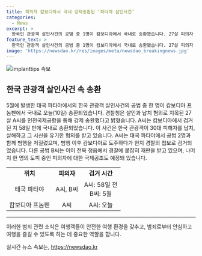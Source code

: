 ```yaml
---
title: 피의자 캄보디아서 국내 강제송환된 ‘파타야 살인사건’
categories:
  - News
excerpt: >
  한국인 관광객 살인사건의 공범 중 1명이 캄보디아에서 국내로 송환됐습니다. 27살 피의자 A씨는 살인과 납치 혐의 등을 받고 있으며, 캄보디아에서 검거된 지 58일 만에 송환됐습니다. A씨와 함께한 한국인 공범 2명 중 한 명은 이미 재판 중이고, 나머지 1명은 아직 해외 도피 중이지만 경찰은 국제공조를 통해 검거할 계획입니다.
feature_text: >
  한국인 관광객 살인사건의 공범 중 1명이 캄보디아에서 국내로 송환됐습니다. 27살 피의자 A씨는 살인과 납치 혐의 등을 받고 있으며, 캄보디아에서 검거된 지 58일 만에 송환됐습니다. A씨와 함께한 한국인 공범 2명 중 한 명은 이미 재판 중이고, 나머지 1명은 아직 해외 도피 중이지만 경찰은 국제공조를 통해 검거할 계획입니다.
image: 'https://newsdao.kr/res/images/meta/newsdao_breakingnews.jpg'
---
```


<p><img src="https://newsdao.kr/res/images/meta/newsdao_breakingnews.jpg" alt="implanttips 속보" /></p>

<h2 data-ke-size="size26">한국 관광객 살인사건 속 송환</h2>

<p data-ke-size="size16">5월에 발생한 태국 파타야에서의 한국 관광객 살인사건의 공범 중 한 명이 캄보디아 프놈펜에서 국내로 오늘(10일) 송환되었습니다. 경찰청은 살인과 납치 혐의로 지목된 27살 A씨를 인천국제공항을 통해 강제 송환했다고 밝혔습니다. A씨는 캄보디아에서 검거된 지 58일 만에 국내로 송환되었습니다. 이 사건은 한국 관광객이 30대 피해자를 납치, 살해하고 그 시신을 유기한 혐의를 받고 있습니다. A씨는 태국 파타야에서 공범 2명과 함께 범행을 저질렀으며, 범행 이후 캄보디아로 도주하다가 현지 경찰의 첩보로 검거되었습니다. 다른 공범 B씨는 이미 전북 정읍에서 경찰에 붙잡혀 재판을 받고 있으며, 나머지 한 명의 도피 중인 피의자에 대한 국제공조도 예정돼 있습니다.</p>

<table>
  <tr>
    <td style="text-align: center; height: 17px;"><b>위치</b></td>
    <td style="text-align: center; height: 17px;"><b>피의자</b></td>
    <td style="text-align: center; height: 17px;"><b>검거 시간</b></td>
  </tr>
  <tr>
    <td style="text-align: center; height: 17px;">태국 파타야</td>
    <td style="text-align: center; height: 17px;">A씨, B씨</td>
    <td style="text-align: center; height: 17px;">A씨: 58일 전<br />B씨: 5월</td>
  </tr>
  <tr>
    <td style="text-align: center; height: 17px;">캄보디아 프놈펜</td>
    <td style="text-align: center; height: 17px;">A씨</td>
    <td style="text-align: center; height: 17px;">A씨: 오늘</td>
  </tr>
  </table>

<hr>

<p data-ke-size="size16">이러한 범죄 관련 소식은 여행객들이 안전한 여행 환경을 갖추고, 범죄로부터 안심하고 여행을 즐길 수 있도록 하는 데 중요한 역할을 합니다.</p>
실시간 뉴스 속보는, <a href="https://newsdao.kr" rel="dofollow">https://newsdao.kr</a>


